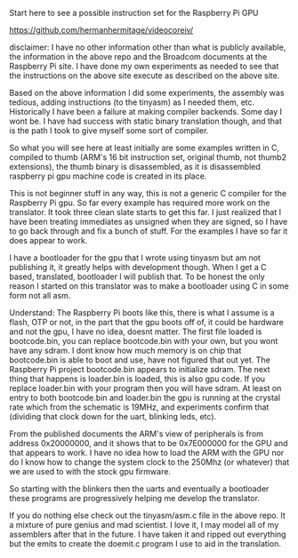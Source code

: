 
Start here to see a possible instruction set for the Raspberry Pi GPU

https://github.com/hermanhermitage/videocoreiv/

disclaimer: I have no other information other than what is publicly
available, the information in the above repo and the Broadcom documents
at the Raspberry Pi site.  I have done my own experiments as needed to
see that the instructions on the above site execute as described on the
above site.

Based on the above information I did some experiments, the assembly was
tedious, adding instructions (to the tinyasm) as I needed them, etc.
Historically I have been a failure at making compiler backends.  Some
day I wont be.  I have had success with static binary translation though,
and that is the path I took to give myself some sort of compiler.

So what you will see here at least initially are some examples written
in C, compiled to thumb (ARM's 16 bit instruction set, original thumb,
not thumb2 extensions), the thumb binary is disassembled, as it is
disassembled raspberry pi gpu machine code is created in its place.

This is not beginner stuff in any way, this is not a generic C compiler
for the Raspberry Pi gpu.  So far every example has required more work
on the translator.  It took three clean slate starts to get this far.  I
just realized that I have been treating immediates as unsigned when they
are signed, so I have to go back through and fix a bunch of stuff.  For
the examples I have so far it does appear to work.

I have a bootloader for the gpu that I wrote using tinyasm but am not
publishing it, it greatly helps with development though.  When I get a
C based, translated, bootloader I will publish that.  To be honest the
only reason I started on this translator was to make a bootloader using
C in some form not all asm.

Understand:  The Raspberry Pi boots like this, there is what I assume
is a flash, OTP or not, in the part that the gpu boots off of, it could
be hardware and not the gpu, I have no idea, doesnt matter.  The first
file loaded is bootcode.bin, you can replace bootcode.bin with your
own, but you wont have any sdram.  I dont know how much memory is on
chip that bootcode.bin is able to boot and use, have not figured that
out yet.  The Raspberry Pi project bootcode.bin appears to initialize
sdram.  The next thing that happens is loader.bin is loaded, this is
also gpu code.  If you replace loader.bin with your program then you
will have sdram.  At least on entry to both bootcode.bin and loader.bin
the gpu is running at the crystal rate which from the schematic is 19MHz,
and experiments confirm that (dividing that clock down for the uart,
blinking leds, etc).

From the published documents the ARM's view of peripherals is from
address 0x20000000, and it shows that to be 0x7E000000 for the GPU and
that appears to work.  I have no idea how to load the ARM with the GPU
nor do I know how to change the system clock to the 250Mhz (or whatever)
that we are used to with the stock gpu firmware.

So starting with the blinkers then the uarts and eventually a bootloader
these programs are progressively helping me develop the translator.

If you do nothing else check out the tinyasm/asm.c file in the above
repo.  It a mixture of pure genius and mad scientist.  I love it, I may
model all of my assemblers after that in the future.  I have taken it
and ripped out everything but the emits to create the doemit.c program
I use to aid in the translation.
